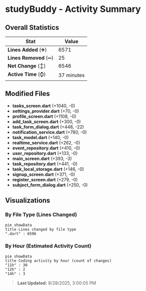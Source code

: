 # studyBuddy - Activity Summary 

## Overall Statistics

| Stat                   | Value                                                             |
| ---------------------- | ----------------------------------------------------------------- |
| **Lines Added** (➕)   | 6571                                          |
| **Lines Removed** (➖) | 25                                        |
| **Net Change** (↕)    | 6546                |
| **Active Time** (⌚)   | 37 minutes |


## Modified Files
- **tasks_screen.dart** (+1040, -0)
- **settings_provider.dart** (+70, -0)
- **profile_screen.dart** (+1108, -0)
- **add_task_screen.dart** (+300, -0)
- **task_form_dialog.dart** (+448, -22)
- **notification_service.dart** (+780, -0)
- **task_model.dart** (+140, -0)
- **realtime_service.dart** (+262, -0)
- **event_repository.dart** (+410, -0)
- **user_repository.dart** (+133, -0)
- **main_screen.dart** (+393, -3)
- **task_repository.dart** (+441, -0)
- **task_local_storage.dart** (+146, -0)
- **signup_screen.dart** (+371, -0)
- **register_screen.dart** (+279, -0)
- **subject_form_dialog.dart** (+250, -0)

## Visualizations

### By File Type (Lines Changed)

```mermaid
pie showData
title Lines changed by file type
".dart" : 6596
```

### By Hour (Estimated Activity Count)

```mermaid
pie showData
title Coding activity by hour (count of changes)
"11h" : 30
"12h" : 2
"14h" : 3
```


> **Last Updated:** 8/28/2025, 3:00:05 PM